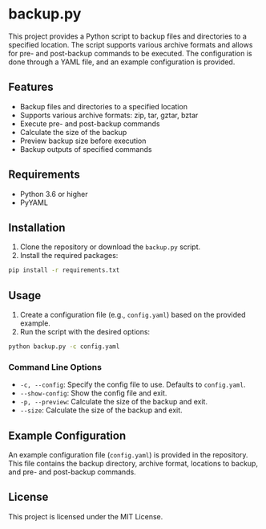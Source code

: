 # backup.py

This project provides a Python script to backup files and directories to a specified location. The script supports various archive formats and allows for pre- and post-backup commands to be executed. The configuration is done through a YAML file, and an example configuration is provided.

## Features

- Backup files and directories to a specified location
- Supports various archive formats: zip, tar, gztar, bztar
- Execute pre- and post-backup commands
- Calculate the size of the backup
- Preview backup size before execution
- Backup outputs of specified commands

## Requirements

- Python 3.6 or higher
- PyYAML

## Installation

1. Clone the repository or download the `backup.py` script.
2. Install the required packages:

```bash
pip install -r requirements.txt
```

## Usage

1. Create a configuration file (e.g., `config.yaml`) based on the provided example.
2. Run the script with the desired options:

```bash
python backup.py -c config.yaml
```

### Command Line Options

- `-c, --config`: Specify the config file to use. Defaults to `config.yaml`.
- `--show-config`: Show the config file and exit.
- `-p, --preview`: Calculate the size of the backup and exit.
- `--size`: Calculate the size of the backup and exit.

## Example Configuration

An example configuration file (`config.yaml`) is provided in the repository. This file contains the backup directory, archive format, locations to backup, and pre- and post-backup commands.

## License

This project is licensed under the MIT License.
